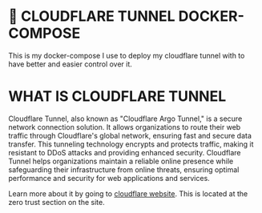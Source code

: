 #  :bread: CLOUDFLARE TUNNEL DOCKER-COMPOSE
This is my docker-compose I use to deploy my cloudflare tunnel with to have better and easier control over it.

# WHAT IS CLOUDFLARE TUNNEL
Cloudflare Tunnel, also known as "Cloudflare Argo Tunnel," is a secure network connection solution. It allows organizations to route their web traffic through Cloudflare's global network, ensuring fast and secure data transfer. This tunneling technology encrypts and protects traffic, making it resistant to DDoS attacks and providing enhanced security. Cloudflare Tunnel helps organizations maintain a reliable online presence while safeguarding their infrastructure from online threats, ensuring optimal performance and security for web applications and services.

Learn more about it by going to [cloudflare website](https://www.cloudflare.com/). This is located at the zero trust section on the site.